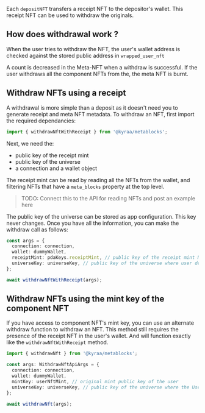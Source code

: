 
Each `depositNFT` transfers a receipt NFT to the depositor's wallet. This receipt NFT can be used to withdraw the originals. 


## How does withdrawal work ? 

When the user tries to withdraw the NFT, the user's wallet address is checked against the stored public address in `wrapped_user_nft`

A count is decreased in the Meta-NFT when a withdraw is successful. If the user withdraws all the component NFTs from the, the meta NFT is burnt.

## Withdraw NFTs using a receipt
A withdrawal is more simple than a deposit as it doesn't need you to generate receipt and meta NFT metadata. To withdraw an NFT, first import the required dependancies:

```typescript
import { withdrawNftWithReceipt } from '@kyraa/metablocks';
```

Next, we need the:
- public key of the receipt mint
- public key of the universe
- a connection and a wallet object

The receipt mint can be read by reading all the NFTs from the wallet, and filtering NFTs that have a `meta_blocks` property at the top level. 

> TODO: Connect this to the API for reading NFTs and post an example here

The public key of the universe can be stored as app configuration. This key never changes. Once you have all the information, you can make the withdraw call as follows:


```typescript
const args = {
  connection: connection,
  wallet: dummyWallet,
  receiptMint: pdaKeys.receiptMint, // public key of the receipt mint NFT
  universeKey: universeKey, // public key of the universe where user deposited NFT
};

await withdrawNftWithReceipt(args);
```

## Withdraw NFTs using the mint key of the component NFT
If you have access to component NFT's mint key, you can use an alternate withdraw function to withdraw an NFT. This method still requires the presence of the receipt NFT in the user's wallet. And will function exactly like the `withdrawNftWithReceipt` method.

```typescript
import { withdrawNft } from '@kyraa/metablocks'; 

const args: WithdrawNftApiArgs = {
  connection: connection,
  wallet: dummyWallet,
  mintKey: userNftMint, // original mint public key of the user
  universeKey: universeKey, // public key of the universe where the User deposited the NFT
};

await withdrawNft(args);
```

